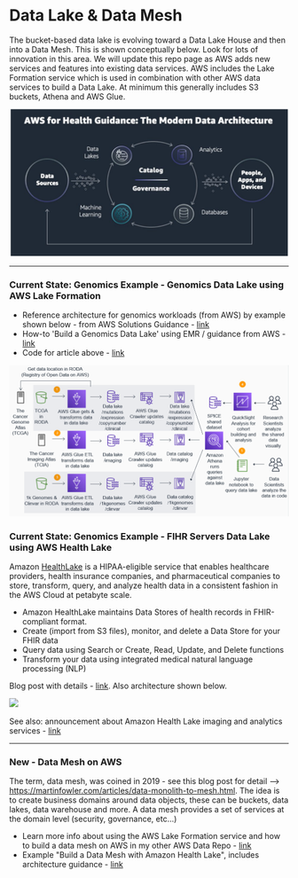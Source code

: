 # Data Lake & Data Mesh

The bucket-based data lake is evolving toward a Data Lake House and then into a Data Mesh.  This is shown conceptually below.  Look for lots of innovation in this area.  We will update this repo page as AWS adds new services and features into existing data services.  AWS includes the Lake Formation service which is used in combination with other AWS data services to build a Data Lake.  At minimum this generally includes S3 buckets, Athena and AWS Glue.

<img src="https://github.com/lynnlangit/aws-for-bioinformatics/blob/main/2_Files_%26_Data/images/modern-health-data-aws.png" width=800>

---

### Current State: Genomics Example - Genomics Data Lake using AWS Lake Formation

- Reference architecture for genomics workloads (from AWS) by example shown below - from AWS Solutions Guidance - [link](https://aws.amazon.com/solutions/guidance/multi-omics-and-multi-modal-data-integration-and-analysis/)
- How-to 'Build a Genomics Data Lake' using EMR / guidance from AWS - [link](https://aws.amazon.com/blogs/industries/build-a-genomics-data-lake-on-aws-using-amazon-emr-part-1/)
- Code for article above - [link](https://github.com/aws-samples/aws-genomics-datalake)
<img src="https://github.com/lynnlangit/aws-for-bioinformatics/blob/main/2_Files_%26_Data/images/genomics-lake.png" width=900>

### Current State: Genomics Example - FIHR Servers Data Lake using AWS Health Lake

Amazon [HealthLake](https://docs.aws.amazon.com/healthlake/latest/devguide/how-healthlake-works.html) is a HIPAA-eligible service that enables healthcare providers, health insurance companies, and pharmaceutical companies to store, transform, query, and analyze health data in a consistent fashion in the AWS Cloud at petabyte scale.
- Amazon HealthLake maintains Data Stores of health records in FHIR-compliant format.
- Create (import from S3 files), monitor, and delete a Data Store for your FHIR data
- Query data using Search or Create, Read, Update, and Delete functions
- Transform your data using integrated medical natural language processing (NLP)

Blog post with details - [link](https://aws.amazon.com/blogs/aws/new-amazon-healthlake-to-store-transform-and-analyze-petabytes-of-health-and-life-sciences-data-in-the-cloud/).  Also architecture shown below.

<img src="https://d2908q01vomqb2.cloudfront.net/da4b9237bacccdf19c0760cab7aec4a8359010b0/2020/11/25/overview-2-1024x462.png">

See also: announcement about Amazon Health Lake imaging and analytics services - [link](https://aws.amazon.com/blogs/machine-learning/new-amazon-healthlake-capabilities-enable-next-generation-imaging-solutions-and-precision-health-analytics/)

---

### New - Data Mesh on AWS

The term, data mesh, was coined in 2019 - see this blog post for detail --> https://martinfowler.com/articles/data-monolith-to-mesh.html.  The idea is to create business domains around data objects, these can be buckets, data lakes, data warehouse and more.  A data mesh provides a set of services at the domain level (security, governance, etc...)
- Learn more info about using the AWS Lake Formation service and how to build a data mesh on AWS in my other AWS Data Repo - [link](https://github.com/lynnlangit/Hello-AWS-Data-Services/tree/master/4_data_lake/5_Lake_Formation)
- Example "Build a Data Mesh with Amazon Health Lake", includes architecture guidance - [link](https://aws.amazon.com/blogs/industries/build-a-member-360-unified-view-using-data-mesh-with-amazon-healthlake/)

